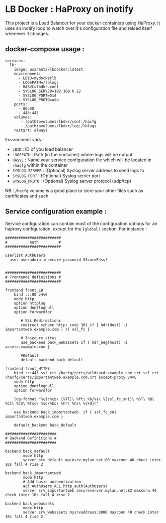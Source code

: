 # LB Docker : HaProxy on inotify

This project is a Load Balancer for your docker containers using HaProxy.
It uses an inotify loop to watch over it's configuration file and reload itself whenever it changes.

## docker-compose usage :
```
services:
  lb:
    image: acaranta/lbdocker:latest
    environment:
      - LBID=mydockerlb
      - LOGSPATH=/lblogs
      - HASVC=lbdkr.conf
      - SYSLOG_SERVER=192.168.0.12
      - SYSLOG_PORT=514
      - SYSLOG_PROTO=udp
    ports:
      - 80:80
      - 443:443
    volumes:
       - /pathtovolumes/lbdkr/conf:/hacfg
       - /pathtovolumes/lbdkr/log:/lblogs
    restart: always
```

Environment vars :
* `LBID` : ID of you load balancer
* `LOGSPATH` : Path (in the container) where logs will be output
* `HASVC` : Name your service configuration file which will be located in `/hacfg` within the container
* `SYSLOG_SERVER` : (Optional) Syslog server address to send logs to
* `SYSLOG_PORT` : (Optional) Syslog server port
* `SYSLOG_PROTO` : (Optional) Syslog server protocol (udp/tcp)

NB : `/hacfg` volume is a good place to store your other files such as certificates and such

## Service configuration example :
Service configuration can contain most of the configuration options for an haproxy configuration, except for the `[global]` section.
For instance :
```
#########################
#          Auth         #
#########################

userlist AuthUsers
  user useradmin insecure-password S3cureP4ss!


#########################
# Frontends definitions #
#########################

frontend front_LB
	bind :::80 v4v6
	mode http
	option httplog
	option dontlognull
	option forwardfor

       # SSL Redirections
       redirect scheme https code 301 if { hdr(Host) -i importantweb.example.com } !{ ssl_fc }
	   
       # Insecure sites
       use_backend back_webassets if { hdr_beg(host) -i assets.example.com }

       #Default
       default_backend back_default

frontend front_HTTPS
	bind :::443 ssl crt /hacfg/certs/wildcard.example.com.crt ssl crt /hacfg/certs/importantweb.exemple.com.crt accept-proxy v4v6
	mode http
	option dontlognull
	option forwardfor

	log-format "%ci:%cp\ [%Tl]\ %ft\ %b/%s\ %[ssl_fc_sni]\ %ST\ %B\ %CC\ %CS\ %tsc\ %sq/%bq\ %hr\ %hs\ %{+Q}r"
	
	use_backend back_importantweb  if { ssl_fc_sni importantweb.example.com }
	
    default_backend back_default
	
#######################
# Backend Definitions #
#######################

backend back_default
        mode http
        server srv_default mainsrv.mylan.net:80 maxconn 40 check inter 10s fall 4 rise 2 

backend back_importantweb
        mode http
		# Add basic authentication
        acl AuthUsers_ACL http_auth(AuthUsers)
        server srv_importantweb secureserver.mylan.net:82 maxconn 40 check inter 10s fall 4 rise 2

backend back_webassets
        mode http
        server srv_webassets mysrvaddress:8080 maxconn 40 check inter 10s fall 4 rise 2

```
